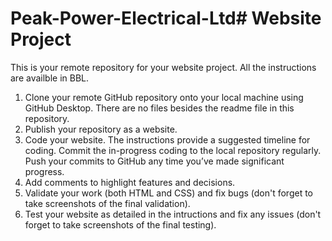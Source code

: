 # Peak-Power-Electrical-Ltd# Website Project

This is your remote repository for your website project. All the instructions are availble in BBL.

1. Clone your remote GitHub repository onto your local machine using GitHub Desktop. There are no files besides the readme file in this repository.
2. Publish your repository as a website.
3. Code your website. The instructions provide a suggested timeline for coding. Commit the in-progress coding to the local repository regularly. Push your commits to GitHub any time you’ve made significant progress.
5. Add comments to highlight features and decisions.
6. Validate your work (both HTML and CSS) and fix bugs (don't forget to take screenshots of the final validation).
7. Test your website as detailed in the intructions and fix any issues (don't forget to take screenshots of the final testing).
